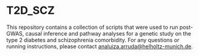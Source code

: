 # T2D_SCZ
This repository contains a collection of scripts that were used to run post-GWAS, causal inference and pathway analyses for a genetic study on the type 2 diabetes and schizophrenia comorbidity.  For any questions or running instructions, please contact analuiza.arruda@helholtz-munich.de.
